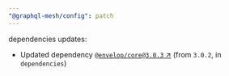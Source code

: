 ```yaml
---
"@graphql-mesh/config": patch
---
```

dependencies updates:
  - Updated dependency [`@envelop/core@3.0.3` ↗︎](https://www.npmjs.com/package/@envelop/core/v/3.0.3) (from `3.0.2`, in `dependencies`)
